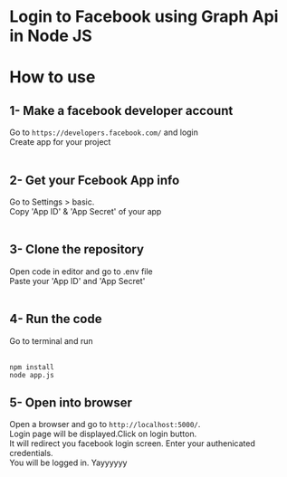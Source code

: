 # Login to Facebook using Graph Api in Node JS

# How to use

## 1- Make a facebook developer account
Go to `https://developers.facebook.com/` and login<br />
Create app for your project<br /><br />

## 2- Get your Fcebook App info 
Go to Settings > basic.<br />
Copy 'App ID' & 'App Secret' of your app<br /><br />


## 3- Clone the repository
Open code in editor and go to .env file<br />
Paste your 'App ID' and 'App Secret'<br /><br />


## 4- Run the code
Go to terminal and run <br /><br />

```
npm install
node app.js
```

## 5- Open into browser
Open a browser and go to `http://localhost:5000/`.<br />
Login page will be displayed.Click on login button.<br />
It will redirect you facebook login screen. Enter your authenicated credentials.<br />
You will be logged in. Yayyyyyy<br />